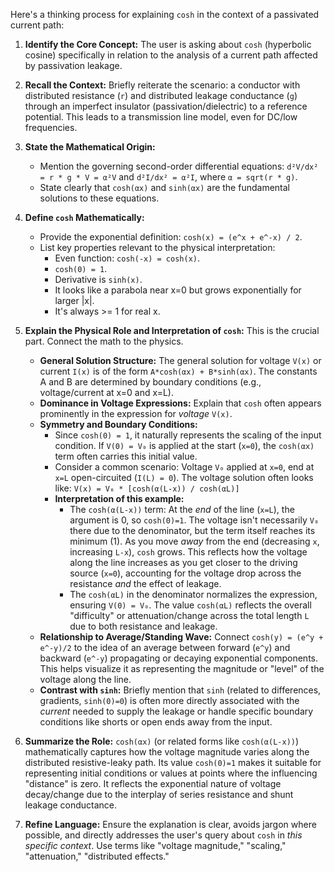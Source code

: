 Here's a thinking process for explaining `cosh` in the context of a passivated current path:

1.  **Identify the Core Concept:** The user is asking about `cosh` (hyperbolic cosine) specifically in relation to the analysis of a current path affected by passivation leakage.

2.  **Recall the Context:** Briefly reiterate the scenario: a conductor with distributed resistance (`r`) and distributed leakage conductance (`g`) through an imperfect insulator (passivation/dielectric) to a reference potential. This leads to a transmission line model, even for DC/low frequencies.

3.  **State the Mathematical Origin:**
    *   Mention the governing second-order differential equations: `d²V/dx² = r * g * V = α²V` and `d²I/dx² = α²I`, where `α = sqrt(r * g)`.
    *   State clearly that `cosh(αx)` and `sinh(αx)` are the fundamental solutions to these equations.

4.  **Define `cosh` Mathematically:**
    *   Provide the exponential definition: `cosh(x) = (e^x + e^-x) / 2`.
    *   List key properties relevant to the physical interpretation:
        *   Even function: `cosh(-x) = cosh(x)`.
        *   `cosh(0) = 1`.
        *   Derivative is `sinh(x)`.
        *   It looks like a parabola near x=0 but grows exponentially for larger |x|.
        *   It's always >= 1 for real x.

5.  **Explain the Physical Role and Interpretation of `cosh`:** This is the crucial part. Connect the math to the physics.
    *   **General Solution Structure:** The general solution for voltage `V(x)` or current `I(x)` is of the form `A*cosh(αx) + B*sinh(αx)`. The constants A and B are determined by boundary conditions (e.g., voltage/current at x=0 and x=L).
    *   **Dominance in Voltage Expressions:** Explain that `cosh` often appears prominently in the expression for *voltage* `V(x)`.
    *   **Symmetry and Boundary Conditions:**
        *   Since `cosh(0) = 1`, it naturally represents the scaling of the input condition. If `V(0) = V₀` is applied at the start (`x=0`), the `cosh(αx)` term often carries this initial value.
        *   Consider a common scenario: Voltage `V₀` applied at `x=0`, end at `x=L` open-circuited (`I(L) = 0`). The voltage solution often looks like:
            `V(x) = V₀ * [cosh(α(L-x)) / cosh(αL)]`
        *   **Interpretation of this example:**
            *   The `cosh(α(L-x))` term: At the *end* of the line (`x=L`), the argument is 0, so `cosh(0)=1`. The voltage isn't necessarily `V₀` there due to the denominator, but the term itself reaches its minimum (1). As you move *away* from the end (decreasing `x`, increasing `L-x`), `cosh` grows. This reflects how the voltage along the line increases as you get closer to the driving source (`x=0`), accounting for the voltage drop across the resistance *and* the effect of leakage.
            *   The `cosh(αL)` in the denominator normalizes the expression, ensuring `V(0) = V₀`. The value `cosh(αL)` reflects the overall "difficulty" or attenuation/change across the total length `L` due to both resistance and leakage.
    *   **Relationship to Average/Standing Wave:** Connect `cosh(y) = (e^y + e^-y)/2` to the idea of an average between forward (`e^y`) and backward (`e^-y`) propagating or decaying exponential components. This helps visualize it as representing the magnitude or "level" of the voltage along the line.
    *   **Contrast with `sinh`:** Briefly mention that `sinh` (related to differences, gradients, `sinh(0)=0`) is often more directly associated with the *current* needed to supply the leakage or handle specific boundary conditions like shorts or open ends away from the input.

6.  **Summarize the Role:** `cosh(αx)` (or related forms like `cosh(α(L-x))`) mathematically captures how the voltage magnitude varies along the distributed resistive-leaky path. Its value `cosh(0)=1` makes it suitable for representing initial conditions or values at points where the influencing "distance" is zero. It reflects the exponential nature of voltage decay/change due to the interplay of series resistance and shunt leakage conductance.

7.  **Refine Language:** Ensure the explanation is clear, avoids jargon where possible, and directly addresses the user's query about `cosh` in *this specific context*. Use terms like "voltage magnitude," "scaling," "attenuation," "distributed effects."